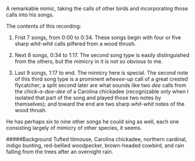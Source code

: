 A remarkable mimic, taking the calls of other birds and incorporating those calls into his songs.

The contents of this recording:

1) Frist 7 songs, from 0:00 to 0:34. These songs begin with four or five sharp _whit-whit_ calls pilfered from a wood thrush. 

2) Next 8 songs, 0:34 to 1:17. The second song type is easily distinguished from the others, but the mimicry in it is not so obvious to me.

3)  Last 9 songs, 1:17 to end. The mimicry here is special. The second note of this third song type is a prominent _wheeee-up_ call of a great crested flycatcher; a split second later are what sounds like two _dee_ calls from the _chick-a-dee-dee_ of a Carolina chickadee (recognizable only when I isolated that part of the song and played those two notes by themselves); and toward the end are two sharp _whit-whit_ notes of the wood thrush.

He has perhaps six to nine other songs he could sing as well, each one consisting largely of mimicry of other species, it seems.

#####Background
Tufted titmouse, Carolina chickadee, northern cardinal, indigo bunting, red-bellied woodpecker, brown-headed cowbird, and rain falling from the trees after an overnight rain. 

